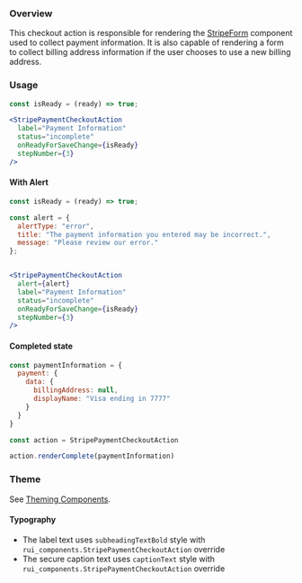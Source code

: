 ### Overview
This checkout action is responsible for rendering the [StripeForm](/#!/StripeForm) component used to collect payment information. It is also capable of rendering a form to collect billing address information if the user chooses to use a new billing address.

### Usage

```jsx
const isReady = (ready) => true;

<StripePaymentCheckoutAction
  label="Payment Information"
  status="incomplete"
  onReadyForSaveChange={isReady}
  stepNumber={3}
/>

```

#### With Alert
```jsx
const isReady = (ready) => true;

const alert = {
  alertType: "error",
  title: "The payment information you entered may be incorrect.",
  message: "Please review our error."
};


<StripePaymentCheckoutAction 
  alert={alert}  
  label="Payment Information" 
  status="incomplete"
  onReadyForSaveChange={isReady}
  stepNumber={3} 
/>
```

#### Completed state

```jsx
const paymentInformation = {
  payment: {
    data: {
      billingAddress: null,
      displayName: "Visa ending in 7777"
    }
  }
}

const action = StripePaymentCheckoutAction

action.renderComplete(paymentInformation)

```

### Theme

See [Theming Components](./#!/Theming%20Components).

#### Typography

- The label text uses `subheadingTextBold` style with `rui_components.StripePaymentCheckoutAction` override
- The secure caption text uses `captionText` style with `rui_components.StripePaymentCheckoutAction` override
